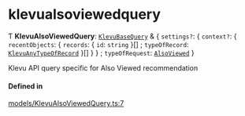 # klevualsoviewedquery
      
Ƭ **KlevuAlsoViewedQuery**: [`KlevuBaseQuery`](klevubasequery.md) & { `settings?`: { `context?`: { `recentObjects`: { `records`: { `id`: `string`  }[] ; `typeOfRecord`: [`KlevuAnyTypeOfRecord`](klevuanytypeofrecord.md)  }[]  }  } ; `typeOfRequest`: [`AlsoViewed`](enums/KlevuTypeOfRequest.md#alsoviewed)  }

Klevu API query specific for Also Viewed recommendation

#### Defined in

[models/KlevuAlsoViewedQuery.ts:7](https://github.com/klevultd/frontend-sdk/blob/6dc6e86/packages/klevu-core/src/models/KlevuAlsoViewedQuery.ts#L7)

